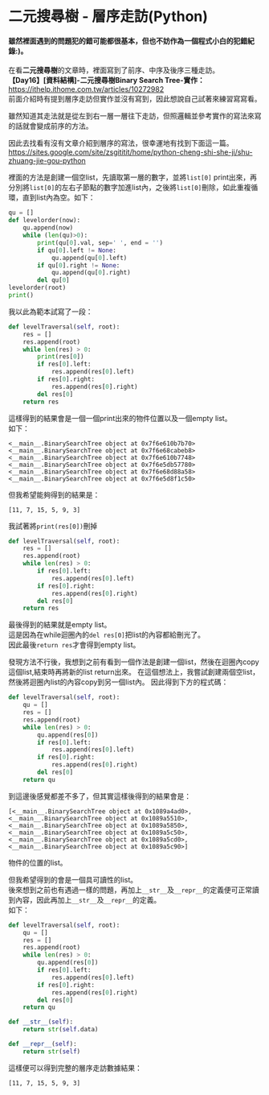 # 二元搜尋樹 - 層序走訪(Python)

#### 雖然裡面遇到的問題犯的錯可能都很基本，但也不妨作為一個程式小白的犯錯紀錄:)。

在看**二元搜尋樹**的文章時，裡面寫到了前序、中序及後序三種走訪。  
**【Day16】[資料結構]-二元搜尋樹Binary Search Tree-實作：** https://ithelp.ithome.com.tw/articles/10272982  
前面介紹時有提到層序走訪但實作並沒有寫到，因此想說自己試著來練習寫寫看。

雖然知道其走法就是從左到右一層一層往下走訪，但照邏輯並參考實作的寫法來寫的話就會變成前序的方法。  

因此去找看有沒有文章介紹到層序的寫法，很幸運地有找到下面這一篇。  
https://sites.google.com/site/zsgititit/home/python-cheng-shi-she-ji/shu-zhuang-jie-gou-python  

裡面的方法是創建一個空list，先讀取第一層的數字，並將`list[0]` print出來，再分別將`list[0]`的左右子節點的數字加進list內，之後將`list[0]`刪除，如此重複循環，直到list內為空。如下：

```python
qu = []
def levelorder(now):
    qu.append(now)
    while (len(qu)>0):
        print(qu[0].val, sep=' ', end = '')
        if qu[0].left != None:
            qu.append(qu[0].left)
        if qu[0].right != None:
            qu.append(qu[0].right)
        del qu[0]
levelorder(root)
print()
```

我以此為範本試寫了一段：
```python
def levelTraversal(self, root):
	res = []
	res.append(root)
	while len(res) > 0:
        print(res[0])
		if res[0].left:
			res.append(res[0].left)
		if res[0].right:
			res.append(res[0].right)
		del res[0]
	return res 
```
這樣得到的結果會是一個一個print出來的物件位置以及一個empty list。  
如下：
```
<__main__.BinarySearchTree object at 0x7f6e610b7b70>
<__main__.BinarySearchTree object at 0x7f6e68cabeb8>
<__main__.BinarySearchTree object at 0x7f6e610b7748>
<__main__.BinarySearchTree object at 0x7f6e5db57780>
<__main__.BinarySearchTree object at 0x7f6e68d88a58>
<__main__.BinarySearchTree object at 0x7f6e5d8f1c50>
```

但我希望能夠得到的結果是：
```
[11, 7, 15, 5, 9, 3]
```

我試著將`print(res[0])`刪掉
```python
def levelTraversal(self, root):
	res = []
	res.append(root)
	while len(res) > 0:
		if res[0].left:
			res.append(res[0].left)
		if res[0].right:
			res.append(res[0].right)
		del res[0]
	return res 
```
最後得到的結果就是empty list。  
這是因為在while迴圈內的`del res[0]`把list的內容都給刪光了。  
因此最後`return res`才會得到empty list。

發現方法不行後，我想到之前有看到一個作法是創建一個list，然後在迴圈內copy這個list,結束時再將新的list return出來。
在這個想法上，我嘗試創建兩個空list，然後將迴圈內list的內容copy到另一個list內。
因此得到下方的程式碼：

```python
def levelTraversal(self, root):
	qu = []
    res = []
	res.append(root)
	while len(res) > 0:
		qu.append(res[0])
		if res[0].left:
			res.append(res[0].left)
		if res[0].right:
			res.append(res[0].right)
		del res[0]
	return qu 
```

到這邊後感覺都差不多了，但其實這樣後得到的結果會是：
```
[<__main__.BinarySearchTree object at 0x1089a4ad0>, <__main__.BinarySearchTree object at 0x1089a5510>, 
<__main__.BinarySearchTree object at 0x1089a5850>, <__main__.BinarySearchTree object at 0x1089a5c50>, 
<__main__.BinarySearchTree object at 0x1089a5cd0>, <__main__.BinarySearchTree object at 0x1089a5c90>]
```
物件的位置的list。

但我希望得到的會是一個具可讀性的list。  
後來想到之前也有遇過一樣的問題，再加上`__str__`及`__repr__`的定義便可正常讀到內容，因此再加上`__str__`及`__repr__`的定義。  
如下：

```python
def levelTraversal(self, root):
    qu = []
    res = []
    res.append(root)
    while len(res) > 0:
        qu.append(res[0])
        if res[0].left:
            res.append(res[0].left)
        if res[0].right:
            res.append(res[0].right)
        del res[0]
    return qu

def __str__(self):
    return str(self.data)

def __repr__(self):
    return str(self)
```

這樣便可以得到完整的層序走訪數據結果：
```
[11, 7, 15, 5, 9, 3]
```

